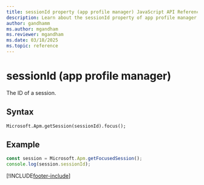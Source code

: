 ```yaml
---
title: sessionId property (app profile manager) JavaScript API Reference 
description: Learn about the sessionId property of app profile manager in Customer Service workspace.
author: gandhamm
ms.author: mgandham
ms.reviewer: mgandham
ms.date: 03/18/2025
ms.topic: reference
---
```


# sessionId (app profile manager)

The ID of a session.

## Syntax

`Microsoft.Apm.getSession(sessionId).focus();`

## Example

```JavaScript
const session = Microsoft.Apm.getFocusedSession();
console.log(session.sessionId);
```

[!INCLUDE[footer-include](../../../../includes/footer-banner.md)]
